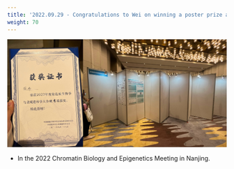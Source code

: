 ```yaml
---
title: '2022.09.29 - Congratulations to Wei on winning a poster prize about ISSAAC-seq!!'
weight: 70
---
```


![](/labpics/2022/20220929.jpg)

- In the 2022 Chromatin Biology and Epigenetics Meeting in Nanjing.